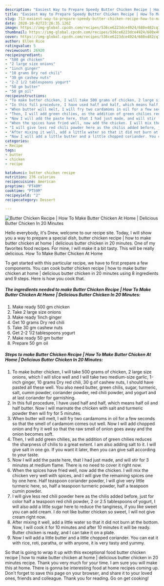 ```yaml
---
description: "Easiest Way to Prepare Speedy Butter Chicken Recipe | How To Make Butter Chicken At Home | Delicious Butter Chicken In 20 Minutes"
title: "Easiest Way to Prepare Speedy Butter Chicken Recipe | How To Make Butter Chicken At Home | Delicious Butter Chicken In 20 Minutes"
slug: 713-easiest-way-to-prepare-speedy-butter-chicken-recipe-how-to-make-butter-chicken-at-home-delicious-butter-chicken-in-20-minutes
date: 2020-10-02T23:26:35.126Z
image: https://img-global.cpcdn.com/recipes/536ce6223dce4924/680x482cq70/butter-chicken-recipe-how-to-make-butter-chicken-at-home-delicious-butter-chicken-in-20-minutes-recipe-main-photo.jpg
thumbnail: https://img-global.cpcdn.com/recipes/536ce6223dce4924/680x482cq70/butter-chicken-recipe-how-to-make-butter-chicken-at-home-delicious-butter-chicken-in-20-minutes-recipe-main-photo.jpg
cover: https://img-global.cpcdn.com/recipes/536ce6223dce4924/680x482cq70/butter-chicken-recipe-how-to-make-butter-chicken-at-home-delicious-butter-chicken-in-20-minutes-recipe-main-photo.jpg
author: Ellen Rice
ratingvalue: 5
reviewcount: 26920
recipeingredient:
- "500 gm chicken"
- "2 large size onions"
- "1inch ginger"
- "10 grams Dry red chili"
- "30 gm cashew nuts"
- "2-2 1/2 tablespoons yogurt"
- "50 gm butter"
- "50 gm oil"
recipeinstructions:
- "To make butter chicken, I will take 500 grams of chicken, 2 large size onions, which I will slice well and I will take two medium-size garlic, 1-inch ginger, 10 grams Dry red chili, 30 g of cashew nuts, I should have pasted all these well. You also need butter, green chilis, sugar, turmeric, salt, cumin powder, coriander powder, red chili powder, and yogurt and at last coriander for garnishing."
- "In this full procedure, I have used half and half, which means half oil and half butter. Now I will marinate the chicken with salt and turmeric powder then will fry for 5 minutes."
- "When butter will melt, I will fry two cardamoms in oil for a few seconds so that the smell of cardamom comes out well. Now I will add chopped onion and fry it well so that the raw smell of onion goes away and the onion becomes soft."
- "Then, I will add green chilies, as the addition of green chilies reduces the sharpness of chilis to a great extent. I am also adding salt to it. I will give salt in one go. If you want it later, then you can give salt according to your taste."
- "Now I will add the paste here, that I had just made, and will stir for 3 minutes at medium flame. There is no need to cover it right now."
- "When the spices have fried well, now add the chicken. I will mix the chicken very well with spices, and I will give the remaining spices one by one here. Half teaspoon coriander powder, I will give very little turmeric here, so, half a teaspoon turmeric powder, half a teaspoon cumin powder."
- "I will give less red chili powder here as the chilis added before, just for color half a teaspoon red chili powder, 2 or 2.5 tablespoons of yogurt, I will also add a little sugar here to reduce the tanginess, if you like sweet you can add cream. I do not like butter chicken so sweet, I will not give cream right now."
- "After mixing it well, add a little water so that it did not burn at the bottom. Now, I will cook it for 10 minutes and after 10 minutes it will be ready. Butter chicken is ready, and I can take it on a plate."
- "Now I will add a little butter and a little chopped coriander. You can eat it with rice, roti, paratha, or with anyone, it is very tasty and yummy."
categories:
- Recipe
tags:
- butter
- chicken
- recipe

katakunci: butter chicken recipe 
nutrition: 276 calories
recipecuisine: American
preptime: "PT40M"
cooktime: "PT59M"
recipeyield: "2"
recipecategory: Dessert

---
```



![Butter Chicken Recipe | How To Make Butter Chicken At Home | Delicious Butter Chicken In 20 Minutes](https://img-global.cpcdn.com/recipes/536ce6223dce4924/680x482cq70/butter-chicken-recipe-how-to-make-butter-chicken-at-home-delicious-butter-chicken-in-20-minutes-recipe-main-photo.jpg)

Hello everybody, it's Drew, welcome to our recipe site. Today, I will show you a way to prepare a special dish, butter chicken recipe | how to make butter chicken at home | delicious butter chicken in 20 minutes. One of my favorites food recipes. For mine, I will make it a bit tasty. This will be really delicious.
 How To Make Butter Chicken At Home 

To get started with this particular recipe, we have to first prepare a few components. You can cook butter chicken recipe | how to make butter chicken at home | delicious butter chicken in 20 minutes using 8 ingredients and 9 steps. Here is how you cook that.

<!--inarticleads1-->

##### The ingredients needed to make Butter Chicken Recipe | How To Make Butter Chicken At Home | Delicious Butter Chicken In 20 Minutes:

1. Make ready 500 gm chicken
1. Take 2 large size onions
1. Make ready 1inch ginger
1. Get 10 grams Dry red chili
1. Take 30 gm cashew nuts
1. Get 2-2 1/2 tablespoons yogurt
1. Make ready 50 gm butter
1. Prepare 50 gm oil




<!--inarticleads2-->

##### Steps to make Butter Chicken Recipe | How To Make Butter Chicken At Home | Delicious Butter Chicken In 20 Minutes:

1. To make butter chicken, I will take 500 grams of chicken, 2 large size onions, which I will slice well and I will take two medium-size garlic, 1-inch ginger, 10 grams Dry red chili, 30 g of cashew nuts, I should have pasted all these well. You also need butter, green chilis, sugar, turmeric, salt, cumin powder, coriander powder, red chili powder, and yogurt and at last coriander for garnishing.
1. In this full procedure, I have used half and half, which means half oil and half butter. Now I will marinate the chicken with salt and turmeric powder then will fry for 5 minutes.
1. When butter will melt, I will fry two cardamoms in oil for a few seconds so that the smell of cardamom comes out well. Now I will add chopped onion and fry it well so that the raw smell of onion goes away and the onion becomes soft.
1. Then, I will add green chilies, as the addition of green chilies reduces the sharpness of chilis to a great extent. I am also adding salt to it. I will give salt in one go. If you want it later, then you can give salt according to your taste.
1. Now I will add the paste here, that I had just made, and will stir for 3 minutes at medium flame. There is no need to cover it right now.
1. When the spices have fried well, now add the chicken. I will mix the chicken very well with spices, and I will give the remaining spices one by one here. Half teaspoon coriander powder, I will give very little turmeric here, so, half a teaspoon turmeric powder, half a teaspoon cumin powder.
1. I will give less red chili powder here as the chilis added before, just for color half a teaspoon red chili powder, 2 or 2.5 tablespoons of yogurt, I will also add a little sugar here to reduce the tanginess, if you like sweet you can add cream. I do not like butter chicken so sweet, I will not give cream right now.
1. After mixing it well, add a little water so that it did not burn at the bottom. Now, I will cook it for 10 minutes and after 10 minutes it will be ready. Butter chicken is ready, and I can take it on a plate.
1. Now I will add a little butter and a little chopped coriander. You can eat it with rice, roti, paratha, or with anyone, it is very tasty and yummy.




So that is going to wrap it up with this exceptional food butter chicken recipe | how to make butter chicken at home | delicious butter chicken in 20 minutes recipe. Thank you very much for your time. I am sure you will make this at home. There is gonna be interesting food at home recipes coming up. Don't forget to save this page on your browser, and share it to your loved ones, friends and colleague. Thank you for reading. Go on get cooking!
